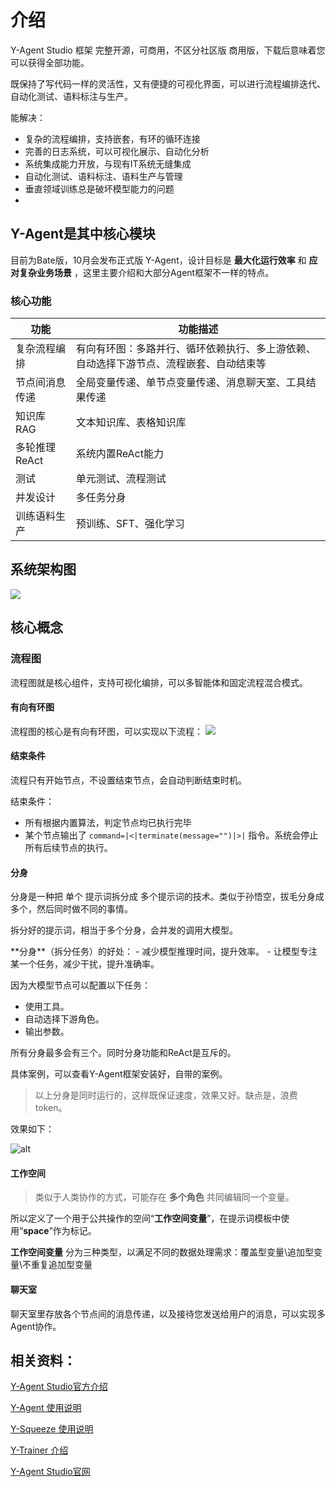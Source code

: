 
# 介绍
Y-Agent Studio 框架 完整开源，可商用，不区分社区版 商用版，下载后意味着您可以获得全部功能。

既保持了写代码一样的灵活性，又有便捷的可视化界面，可以进行流程编排迭代、自动化测试、语料标注与生产。

能解决：

- 复杂的流程编排，支持嵌套，有环的循环连接
- 完善的日志系统，可以可视化展示、自动化分析
- 系统集成能力开放，与现有IT系统无缝集成
- 自动化测试、语料标注、语料生产与管理
- 垂直领域训练总是破坏模型能力的问题
- 
## Y-Agent是其中核心模块
目前为Bate版，10月会发布正式版
Y-Agent，设计目标是 **最大化运行效率** 和 **应对复杂业务场景** ，这里主要介绍和大部分Agent框架不一样的特点。

### 核心功能

| 功能         | 功能描述                                                                 |
|------------------|--------------------------------------------------------------------------|
| 复杂流程编排     | 有向有环图：多路并行、循环依赖执行、多上游依赖、自动选择下游节点、流程嵌套、自动结束等 |
| 节点间消息传递   | 全局变量传递、单节点变量传递、消息聊天室、工具结果传递                             |
| 知识库RAG        | 文本知识库、表格知识库                                                           |
| 多轮推理ReAct    |  系统内置ReAct能力                                                 |
| 测试             | 单元测试、流程测试                                                             |
| 并发设计         | 多任务分身                                                                 |
| 训练语料生产     | 预训练、SFT、强化学习                                                          |


## 系统架构图
![](system_architecture.png)


## 核心概念
### 流程图
流程图就是核心组件，支持可视化编排，可以多智能体和固定流程混合模式。
#### 有向有环图
流程图的核心是有向有环图，可以实现以下流程：
![](flow_chart.png)


#### 结束条件
流程只有开始节点，不设置结束节点，会自动判断结束时机。

结束条件：
- 所有根据内置算法，判定节点均已执行完毕
- 某个节点输出了 `command=|<|terminate(message="")|>|` 指令。系统会停止所有后续节点的执行。
#### 分身


分身是一种把 单个 提示词拆分成 多个提示词的技术。类似于孙悟空，拔毛分身成多个，然后同时做不同的事情。

拆分好的提示词，相当于多个分身，会并发的调用大模型。

<Callout type="info"> 
**分身**（拆分任务）的好处：
- 减少模型推理时间，提升效率。
- 让模型专注某一个任务，减少干扰，提升准确率。
</Callout>

因为大模型节点可以配置以下任务：
- 使用工具。
- 自动选择下游角色。
- 输出参数。

所有分身最多会有三个。同时分身功能和ReAct是互斥的。

具体案例，可以查看Y-Agent框架安装好，自带的案例。
> 以上分身是同时运行的，这样既保证速度，效果又好。缺点是，浪费token。

效果如下：

![alt](demo-bilocation.gif)
#### 工作空间


> 类似于人类协作的方式，可能存在 **多个角色** 共同编辑同一个变量。

所以定义了一个用于公共操作的空间“**工作空间变量**”，在提示词模板中使用“**space**”作为标记。


**工作空间变量** 分为三种类型，以满足不同的数据处理需求：覆盖型变量\追加型变量\不重复追加型变量

#### 聊天室

聊天室里存放各个节点间的消息传递，以及接待您发送给用户的消息，可以实现多Agent协作。


## 相关资料：

[Y-Agent Studio官方介绍](http://112.126.109.80/docs)

[Y-Agent 使用说明](http://112.126.109.80/docs/y-agent/quick_start)

[Y-Squeeze 使用说明](http://112.126.109.80/docs/y-squeeze/introduction)

[Y-Trainer 介绍](http://112.126.109.80/docs/y-trainer/introduction)

[Y-Agent Studio官网](http://112.126.109.80)



